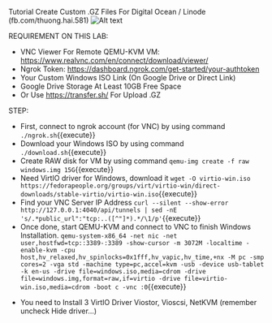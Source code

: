 Tutorial Create Custom .GZ Files For Digital Ocean / Linode (fb.com/thuong.hai.581)
![Alt text](https://canhme.com/wp-content/uploads/2018/09/DigitalOcean-Custom-Images.jpg "Screenshot")

REQUIREMENT ON THIS LAB:
 - VNC Viewer For Remote QEMU-KVM VM: https://www.realvnc.com/en/connect/download/viewer/
 - Ngrok Token: https://dashboard.ngrok.com/get-started/your-authtoken
 - Your Custom Windows ISO Link (On Google Drive or Direct Link)
 - Google Drive Storage At Least 10GB Free Space 
 - Or Use https://transfer.sh/ For Upload .GZ

STEP:
 - First, connect to ngrok account (for VNC) by using command `./ngrok.sh`{{execute}}
 - Download your Windows ISO by using command `./download.sh`{{execute}}
 - Create RAW disk for VM by using command `qemu-img create -f raw windows.img 15G`{{execute}}
 - Need VirtIO driver for Windows, download it `wget -O virtio-win.iso https://fedorapeople.org/groups/virt/virtio-win/direct-downloads/stable-virtio/virtio-win.iso`{{execute}}
 - Find your VNC Server IP Address `curl --silent --show-error http://127.0.0.1:4040/api/tunnels | sed -nE 's/.*public_url":"tcp:..([^"]*).*/\1/p'`{{execute}}
 - Once done, start QEMU-KVM and connect to VNC to finish Windows Installation.
 `qemu-system-x86_64 -net nic -net user,hostfwd=tcp::3389-:3389 -show-cursor -m 3072M -localtime -enable-kvm -cpu host,hv_relaxed,hv_spinlocks=0x1fff,hv_vapic,hv_time,+nx -M pc -smp cores=2 -vga std -machine type=pc,accel=kvm -usb -device usb-tablet -k en-us -drive file=windows.iso,media=cdrom -drive file=windows.img,format=raw,if=virtio -drive file=virtio-win.iso,media=cdrom -boot c -vnc :0`{{execute}}
 * You need to Install 3 VirtIO Driver Viostor, Vioscsi, NetKVM (remember uncheck Hide driver...)

